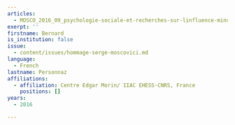```yaml
---
articles:
  - MOSCO_2016_09_psychologie-sociale-et-recherches-sur-linfluence-minoritaire
exerpt: ''
firstname: Bernard
is_institution: false
issue:
  - content/issues/hommage-serge-moscovici.md
language:
  - French
lastname: Personnaz
affiliations:
  - affiliation: Centre Edgar Morin/ IIAC EHESS-CNRS, France
    positions: []
years:
  - 2016

---
```

